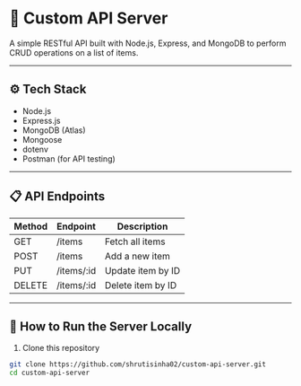 # 📌 Custom API Server

A simple RESTful API built with Node.js, Express, and MongoDB to perform CRUD operations on a list of items.

---

## ⚙️ Tech Stack

- Node.js
- Express.js
- MongoDB (Atlas)
- Mongoose
- dotenv
- Postman (for API testing)

---

## 📋 API Endpoints

| Method | Endpoint        | Description         |
|--------|-----------------|---------------------|
| GET    | /items          | Fetch all items     |
| POST   | /items          | Add a new item      |
| PUT    | /items/:id      | Update item by ID   |
| DELETE | /items/:id      | Delete item by ID   |

---

## 🔌 How to Run the Server Locally

1. Clone this repository  
```bash
git clone https://github.com/shrutisinha02/custom-api-server.git
cd custom-api-server
